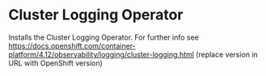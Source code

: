 Cluster Logging Operator
===============================================================================
Installs the Cluster Logging Operator. For further info see https://docs.openshift.com/container-platform/4.12/observability/logging/cluster-logging.html (replace version in URL with OpenShift version)
